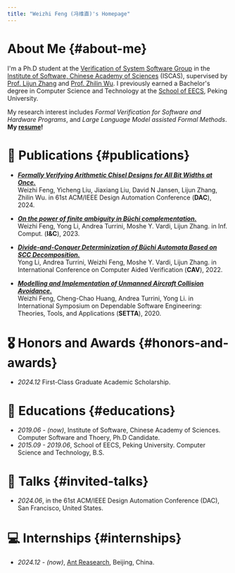 ```yaml
---
title: "Weizhi Feng (冯维直)'s Homepage"
---
```


# About Me {#about-me}

I'm a Ph.D student at the [Verification of System Software Group](https://versys.ios.ac.cn/) in the [Institute of Software, Chinese Academy of Sciences](https://www.iscas.ac.cn) (ISCAS), supervised by [Prof. Lijun Zhang](https://tis.ios.ac.cn/people/lijun-zhang/) and [Prof. Zhilin Wu](https://lcs.ios.ac.cn/~wuzl/). I previously earned a Bachelor's degree in Computer Science and Technology at the [School of EECS](https://eecs.pku.edu.cn/), Peking University. 


My research interest includes *Formal Verification for Software and Hardware Programs*, and *Large Language Model assisted Formal Methods*.
**My [resume](files/WeizhiFengCV.pdf)!**

<!-- # 🔥 News {#news}
- *2022.02*: &nbsp;🎉🎉 Lorem ipsum dolor sit amet, consectetur adipiscing elit. Vivamus ornare aliquet ipsum, ac tempus justo dapibus sit amet. 
- *2022.02*: &nbsp;🎉🎉 Lorem ipsum dolor sit amet, consectetur adipiscing elit. Vivamus ornare aliquet ipsum, ac tempus justo dapibus sit amet.  -->


# 📝 Publications {#publications}

- ***[Formally Verifying Arithmetic Chisel Designs for All Bit Widths at Once.](https://dl.acm.org/doi/10.1145/3649329.3657311)*** <br>
  Weizhi Feng, Yicheng Liu, Jiaxiang Liu, David N Jansen, Lijun Zhang, Zhilin Wu.
  in 61st ACM/IEEE Design Automation Conference (**DAC**), 2024. <br>
  <!-- <a href="https://arxiv.org/abs/2304.08485" class="no-trailing-icon"><img src="https://img.shields.io/badge/arXiv-2304.08485-b31b1b.svg?style=flat-square" alt="Arxiv-2304.08485"/></a><a href="https://github.com/haotian-liu/LLaVA" class="no-trailing-icon"><img alt="GitHub Repo stars" src="https://img.shields.io/github/stars/haotian-liu/LLaVA?style=flat-square&logo=github&label=GitHub%20Stars&labelColor=black"></a> -->

- ***[On the power of finite ambiguity in Büchi complementation.](https://www.sciencedirect.com/science/article/abs/pii/S0890540123000330)*** <br>
  Weizhi Feng, Yong Li, Andrea Turrini, Moshe Y. Vardi, Lijun Zhang.
  in Inf. Comput. (**I&C**), 2023. <br>

- ***[Divide-and-Conquer Determinization of Büchi Automata Based on SCC Decomposition.](https://arxiv.org/abs/2206.13739)*** <br>
  Yong Li, Andrea Turrini, Weizhi Feng, Moshe Y. Vardi, Lijun Zhang.
  in International Conference on Computer Aided Verification (**CAV**), 2022. <br>

- ***[Modelling and Implementation of Unmanned Aircraft Collision Avoidance.](https://link.springer.com/chapter/10.1007/978-3-030-62822-2_4)*** <br>
  Weizhi Feng, Cheng-Chao Huang, Andrea Turrini, Yong Li.
  in International Symposium on Dependable Software Engineering: Theories, Tools, and Applications (**SETTA**), 2020. <br>

# 🎖 Honors and Awards {#honors-and-awards}
- *2024.12* First-Class Graduate Academic Scholarship. 

# 📖 Educations {#educations}
- *2019.06 - (now)*, Institute of Software, Chinese Academy of Sciences. Computer Software and Thoery, Ph.D Candidate. 
- *2015.09 - 2019.06*, School of EECS, Peking University. Computer Science and Technology, B.S.

# 💬 Talks {#invited-talks}
- *2024.06*, in the 61st ACM/IEEE Design Automation Conference (DAC), San Francisco, United States.

# 💻 Internships {#internships}
- *2024.12 - (now)*, [Ant Reasearch](https://www.antresearch.com/), Beijing, China.